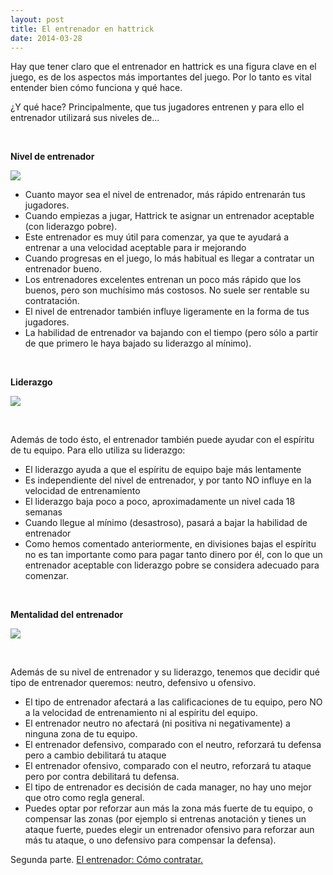 ```yaml
---
layout: post
title: El entrenador en hattrick
date: 2014-03-28
---
```


Hay que tener claro que el entrenador en hattrick es una figura clave en el juego, es de los aspectos más importantes del juego. Por lo tanto es vital entender bien cómo funciona y qué hace.

¿Y qué hace? Principalmente, que tus jugadores entrenen y para ello el entrenador utilizará sus niveles de...

 

**Nivel de entrenador**

![](http://i.imgur.com/KQlBeZj.jpg)

- Cuanto mayor sea el nivel de entrenador, más rápido entrenarán tus jugadores.
- Cuando empiezas a jugar, Hattrick te asignar un entrenador aceptable (con liderazgo pobre).
- Este entrenador es muy útil para comenzar, ya que te ayudará a entrenar a una velocidad aceptable para ir mejorando
- Cuando progresas en el juego, lo más habitual es llegar a contratar un entrenador bueno.
- Los entrenadores excelentes entrenan un poco más rápido que los buenos, pero son muchísimo más costosos. No suele ser rentable su contratación.
- El nivel de entrenador también influye ligeramente en la forma de tus jugadores.
- La habilidad de entrenador va bajando con el tiempo (pero sólo a partir de que primero le haya bajado su liderazgo al mínimo).

 

**Liderazgo**

![](http://i.imgur.com/UgwyjUX.jpg)

 

Además de todo ésto, el entrenador también puede ayudar con el espíritu de tu equipo. Para ello utiliza su liderazgo:

- El liderazgo ayuda a que el espíritu de equipo baje más lentamente
- Es independiente del nivel de entrenador, y por tanto NO influye en la velocidad de entrenamiento
- El liderazgo baja poco a poco, aproximadamente un nivel cada 18 semanas
- Cuando llegue al mínimo (desastroso), pasará a bajar la habilidad de entrenador
- Como hemos comentado anteriormente, en divisiones bajas el espíritu no es tan importante como para pagar tanto dinero por él, con lo que un entrenador aceptable con liderazgo pobre se considera adecuado para comenzar.

 

**Mentalidad del entrenador**

![](http://i.imgur.com/lwFxZjj.jpg)

 

Además de su nivel de entrenador y su liderazgo, tenemos que decidir qué tipo de entrenador queremos: neutro, defensivo u ofensivo.

- El tipo de entrenador afectará a las calificaciones de tu equipo, pero NO a la velocidad de entrenamiento ni al espíritu del equipo.
- El entrenador neutro no afectará (ni positiva ni negativamente) a ninguna zona de tu equipo.
- El entrenador defensivo, comparado con el neutro, reforzará tu defensa pero a cambio debilitará tu ataque
- El entrenador ofensivo, comparado con el neutro, reforzará tu ataque pero por contra debilitará tu defensa.
- El tipo de entrenador es decisión de cada manager, no hay uno mejor que otro como regla general.
- Puedes optar por reforzar aun más la zona más fuerte de tu equipo, o compensar las zonas (por ejemplo si entrenas anotación y tienes un ataque fuerte, puedes elegir un entrenador ofensivo para reforzar aun más tu ataque, o uno defensivo para compensar la defensa).

Segunda parte. [El entrenador: Cómo contratar.](http://www.guiaocerin.com/es/entrenador-hattrick-ii/)
